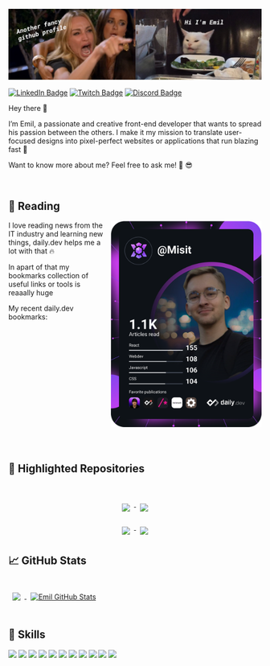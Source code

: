 ![Emil GitHub Banner](./assets/github-banner.png)

[![LinkedIn Badge](https://img.shields.io/badge/LinkedIn-Profile-informational?style=flat&logo=linkedin&logoColor=white&color=0D76A8)](https://www.linkedin.com/in/emil-ma%C5%82a%C5%84czak-7bb90a19b/)
[![Twitch Badge](https://img.shields.io/badge/Twitch-Profile-informational?style=flat&logo=twitch&logoColor=white&color=a970ff)](https://www.twitch.tv/misio_emisio)
[![Discord Badge](https://img.shields.io/badge/Discord-Profile-informational?style=flat&logo=discord&logoColor=white&color=5869E9)](https://discord.com/users/658729403026505748)

Hey there 👋

I’m Emil, a passionate and creative front-end developer that wants to spread his passion between the others. I make it my mission to translate user-focused designs into pixel-perfect websites or applications that run blazing fast 🚀

Want to know more about me? Feel free to ask me! 🤙 😎

<br />

## 📖 Reading

<a  href="https://app.daily.dev/Misit" >
   <img 
   style="margin-left: 1em;"
   align="right"  src="./devcard.svg" width="300" alt="Emil Małańczak's Dev Card"  /> 
 </a>

<p>
I love reading news from the IT industry and learning new things, daily.dev helps me a lot with that 🔥   
</p>
<p>
In apart of that my bookmarks collection of useful links or tools is reaaally huge
</p>

<p>My recent daily.dev bookmarks:</p>

<!--  daily.dev BOOKMARKS:START -->
<!--  daily.dev BOOKMARKS:END -->

<br />
<br />
<br />
<br /> 
<br />
<br />
<br />
<br />
<br />
<br />
<br />
<br />
<br />
<br />

## 📌 Highlighted Repositories

<br />
  
<p align="center" >
<a href="https://github.com/EmilMalanczak/beat-saber-overlay">
  <img align="top" style="margin:0.5rem" src="https://github-readme-stats.vercel.app/api/pin/?username=EmilMalanczak&repo=beat-saber-overlay&title_color=ffffff&text_color=c9cacc&icon_color=1C7DDD&bg_color=0A233D" />
</a>

<a href="https://github.com/EmilMalanczak/use-scroll-into-view">
  <img align="top" style="margin:0.5rem" src="https://github-readme-stats.vercel.app/api/pin/?username=EmilMalanczak&repo=use-scroll-into-view&title_color=ffffff&text_color=c9cacc&icon_color=1C7DDD&bg_color=0A233D" />
</a>
</p>

<p align="center">
<a href="https://github.com/EmilMalanczak/spacing-util">
  <img align="top" style="margin:0.5rem" src="https://github-readme-stats.vercel.app/api/pin/?username=EmilMalanczak&repo=spacing-util&title_color=ffffff&text_color=c9cacc&icon_color=1C7DDD&bg_color=0A233D" />
</a>

<a href="https://github.com/EmilMalanczak/mantine">
  <img align="top"  style="margin:0.5rem" src="https://github-readme-stats.vercel.app/api/pin/?username=EmilMalanczak&repo=mantine&title_color=ffffff&text_color=c9cacc&icon_color=1C7DDD&bg_color=0A233D" />
</a>
</p>

## 📈 GitHub Stats

<br />

<a href="https://github.com/EmilMalanczak"> 
  <img align="center" style="margin:0.5rem" src="https://github-readme-stats.vercel.app/api/top-langs/?username=EmilMalanczak&hide=html,css&title_color=ffffff&text_color=c9cacc&icon_color=1C7DDD&bg_color=0A233D" />
</a>

<a href="https://github.com/EmilMalanczak">
  <img align="center" style="margin:0.5rem" src="https://github-readme-stats.vercel.app/api?username=EmilMalanczak&show_icons=true&line_height=27&count_private=true&title_color=ffffff&text_color=c9cacc&icon_color=4AB097&bg_color=0A233D" alt="Emil GitHub Stats" />
</a>

<br /> 
<br />

## 💼 Skills

![](https://img.shields.io/badge/Code-React-informational?style=flat&logo=react&logoColor=white&color=1C7DDD)
![](https://img.shields.io/badge/Code-Redux-informational?style=flat&logo=Redux&logoColor=white&color=1C7DDD)
![](https://img.shields.io/badge/Code-Gatsby-informational?style=flat&logo=gatsby&logoColor=white&color=1C7DDD)
![](https://img.shields.io/badge/Code-JavaScript-informational?style=flat&logo=JavaScript&logoColor=white&color=1C7DDD)
![](https://img.shields.io/badge/Code-TypeScript-informational?style=flat&logo=TypeScript&logoColor=white&color=1C7DDD)
![](https://img.shields.io/badge/Code-SwiftUI-informational?style=flat&logo=swift&logoColor=white&color=1C7DDD)
![](https://img.shields.io/badge/Code-MongoDB-informational?style=flat&logo=MongoDB&logoColor=white&color=1C7DDD)
![](https://img.shields.io/badge/Style-CSS-informational?style=flat&logo=css3&logoColor=white&color=1C7DDD)
![](https://img.shields.io/badge/Style-Tailwind-informational?style=flat&logo=Tailwind-CSS&logoColor=white&color=1C7DDD)
![](https://img.shields.io/badge/Style-Sass-informational?style=flat&logo=Sass&logoColor=white&color=1C7DDD)
![](https://img.shields.io/badge/Test-Jest-informational?style=flat&logo=jest&logoColor=white&color=1C7DDD)
